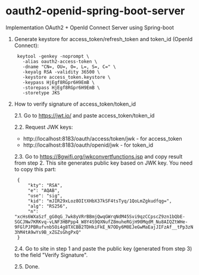# oauth2-openid-spring-boot-server
Implementation OAuth2 + OpenId Connect Server using Spring-boot

1. Generate keystore for access_token/refresh_token and token_id (OpenId Connect):

        keytool -genkey -noprompt \
          -alias oauth2-access-token \
          -dname "CN=, OU=, O=, L=, S=, C=" \
          -keyalg RSA -validity 36500 \
          -keystore access_token.keystore \
          -keypass HjEgf8RGpr6H9EmB \
          -storepass HjEgf8RGpr6H9EmB \
          -storetype JKS


2. How to verify signature of access_token/token_id
    
    2.1. Go to  https://jwt.io/ and paste access_token/token_id
    
    2.2. Request JWK keys:
      * http://localhost:8183/oauth/access/token/jwk - for access_token
      * http://localhost:8183/oauth/openid/jwk - for token_id
        
    2.3. Go to https://8gwifi.org/jwkconvertfunctions.jsp and copy result from step 2. This site generates public key based on JWK key.
        You need to copy this part:
        
        {
            "kty": "RSA",
            "e": "AQAB",
            "use": "sig",
            "kid": "mJIR29xLoz8OItXHbX37kSF4tsTyq/1QoLmZgkudfqg=",
            "alg": "RS256",
            "n": "xcHs6WXaSzf_gG0qG_7wk8yVRrBBmjQwqGWrqNdM45Svi9qzCCpscZ9zn1bQbE-SGCJNw7KRKvq-vLNF3HBPpp4_W8Y4S9QXNufZ8muheRGjH90MqdM_Nu8AIQZtWHe-9FGlPJPBRufvnb5Oi4g8TXCBB2TDHkiFkE_N7ODy6M0EJeGwMaEajJIFzAf__tPp3zNuWCiWmhBhjbkviegId8dIJc34phvpccFE3egxuk9TEZDewXv5LL8aLRmEZRnqD8zmBJRbFE0RShsTGoF7C7Fd5ZeGwWbEvgWyvfACwwHb0AZQ8PuMU6ussjmXc-3hM4tA9wYs9B_xZGZsGhgPxQ"
        }
        
    2.4. Go to site in step 1 and paste the public key (generated from step 3) to the field "Verify Signature".
    
    2.5. Done. 